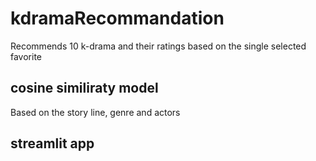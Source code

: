 # kdramaRecommandation
Recommends 10 k-drama and their ratings based on the single selected favorite
## cosine similiraty model
Based on the story line, genre and actors
## streamlit app
